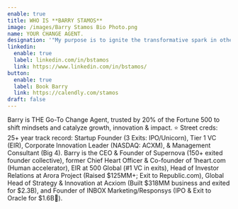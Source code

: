 ```yaml
---
enable: true
title: WHO IS **BARRY STAMOS**
image: /images/Barry Stamos Bio Photo.png
name: YOUR CHANGE AGENT.
designation: '"My purpose is to ignite the transformative spark in others."'
linkedin:
  enable: true
  label: linkedin.com/in/bstamos
  link: https://www.linkedin.com/in/bstamos/
button:
  enable: true
  label: Book Barry
  link: https://calendly.com/stamos
draft: false
---
```

Barry is THE Go-To Change Agent, trusted by 20% of the Fortune 500 to shift
mindsets and catalyze growth, innovation & impact. ⭐️ Street creds:
25+ year track record: Startup Founder (3 Exits: IPO/Unicorn), Tier 1 VC
(EIR), Corporate Innovation Leader (NASDAQ: ACXM), & Management Consultant
(Big 4). Barry is the CEO & Founder of Supernova (150+ exited founder
collective), former Chief Heart Officer & Co-founder of 1heart.com (Human
accelerator), EIR at 500 Global (#1 VC in exits), Head of Investor Relations
at Arora Project (Raised $125MM+; Exit to Republic.com), Global Head of
Strategy & Innovation at Acxiom (Built $318MM business and exited for
$2.3B), and Founder of INBOX Marketing/Responsys (IPO & Exit to Oracle for $1.6B🦄).
